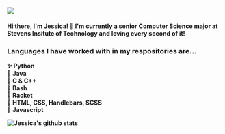 <img src="https://github.com/jnoel01/images/blob/main/banner.png">
<h4> Hi there, I'm Jessica! 👋 I'm currently a senior Computer Science major at Stevens Insitute of Technology and loving every second of it! </h4>

<h3> Languages I have worked with in my respositories are... </h3>

<p>
<strong> ✨ Python <br>
🌈 Java <br>
🍂 C & C++ <br>
🌵 Bash <br>
🌻 Racket <br>
🌲 HTML, CSS, Handlebars, SCSS <br>
🍄 Javascript <br><strong>
</p>
  
![Jessica's github stats](https://github-readme-stats.vercel.app/api?username=jnoel01&show_icons=true&theme=solarized-light)






